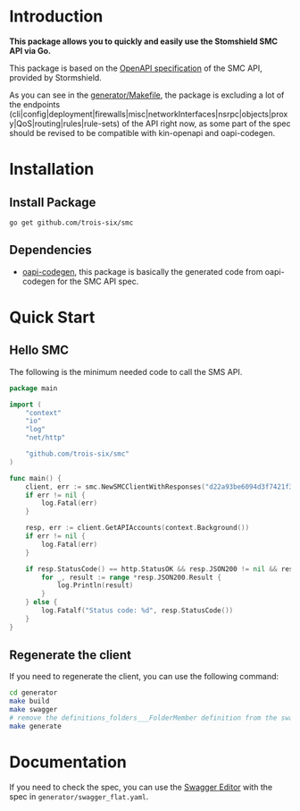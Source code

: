 # Introduction

**This package allows you to quickly and easily use the Stomshield SMC API via Go.**

This package is based on the [OpenAPI specification](https://github.com/trois-six/smc/generator/source/smc-support-3.6-docs-api.zip) of the SMC API, provided by Stormshield.

As you can see in the [generator/Makefile](generator/Makefile), the package is excluding a lot of the endpoints (cli|config|deployment|firewalls|misc|networkInterfaces|nsrpc|objects|proxy|QoS|routing|rules|rule-sets) of the API right now, as some part of the spec should be revised to be compatible with kin-openapi and oapi-codegen.

# Installation

## Install Package

`go get github.com/trois-six/smc`

## Dependencies

- [oapi-codegen](https://github.com/oapi-codegen/oapi-codegen), this package is basically the generated code from oapi-codegen for the SMC API spec.

# Quick Start

## Hello SMC

The following is the minimum needed code to call the SMS API.

```go
package main

import (
    "context"
    "io"
    "log"
    "net/http"

    "github.com/trois-six/smc"
)

func main() {
    client, err := smc.NewSMCClientWithResponses("d22a93be6094d3f7421f37895c0d3646b6741753")
    if err != nil {
        log.Fatal(err)
    }

    resp, err := client.GetAPIAccounts(context.Background())
    if err != nil {
        log.Fatal(err)
    }

    if resp.StatusCode() == http.StatusOK && resp.JSON200 != nil && resp.JSON200.Result != nil {
        for _, result := range *resp.JSON200.Result {
            log.Println(result)
        }
    } else {
        log.Fatalf("Status code: %d", resp.StatusCode())
    }
}
```

## Regenerate the client

If you need to regenerate the client, you can use the following command:

```bash
cd generator
make build
make swagger
# remove the definitions_folders___FolderMember definition from the swagger_flat.yaml file and replace its usage in definitions_folders_FolderMember by '#/components/schemas/definitions_folders_FolderMember', it's a circular reference in the spec
make generate
```

# Documentation

If you need to check the spec, you can use the [Swagger Editor](https://editor.swagger.io/?url=https://raw.githubusercontent.com/trois-six/smc/refs/heads/main/generator/swagger_flat.yaml) with the spec in `generator/swagger_flat.yaml`.
